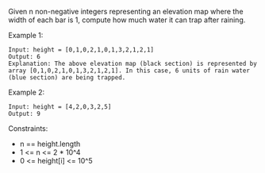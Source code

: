 Given n non-negative integers representing an elevation map where the width of each bar is 1, compute how much water it can trap after raining.

 

Example 1:
```
Input: height = [0,1,0,2,1,0,1,3,2,1,2,1]
Output: 6
Explanation: The above elevation map (black section) is represented by array [0,1,0,2,1,0,1,3,2,1,2,1]. In this case, 6 units of rain water (blue section) are being trapped.
```
Example 2:
```
Input: height = [4,2,0,3,2,5]
Output: 9
 ```

Constraints:

- n == height.length
- 1 <= n <= 2 * 10^4
- 0 <= height[i] <= 10^5